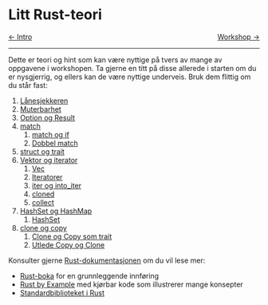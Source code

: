 # Litt Rust-teori

<span style="justify-content: space-between; display: flex"><span>
   [← Intro](./intro.md)
</span> <span>
   [Workshop →](./workshop.md)
</span></span>

___

Dette er teori og hint som kan være nyttige på tvers av mange av oppgavene i workshopen. Ta gjerne en titt på disse
allerede i starten om du er nysgjerrig, og ellers kan de være nyttige underveis. Bruk dem flittig om du
står fast:
1. [Lånesjekkeren](./teori/1-borrow-checker.md)
2. [Muterbarhet](./teori/2-muterbarhet.md)
2. [Option og Result](./teori/3-option-og-result.md)
4. [match](./teori/4-match.md)
   1. [match og if](./teori/4-match.md#match-og-if)
   2. [Dobbel match](./teori/4-match.md#dobbel-match)
5. [struct og trait](./teori/5-struct-og-trait.md) 
6. [Vektor og iterator](./teori/6-vektor-og-iterator.md)
   1. [Vec](./teori/6-vektor-og-iterator.md#vec)
   2. [Iteratorer](./teori/6-vektor-og-iterator.md#iteratorer)
   3. [iter og into_iter](./teori/6-vektor-og-iterator.md#iter-og-intoiter)
   4. [cloned](./teori/6-vektor-og-iterator.md#cloned)
   5. [collect](./teori/6-vektor-og-iterator.md#collect)
7. [HashSet og HashMap](./teori/7-hashset-og-hashmap.md)
   1. [HashSet](./teori/7-hashset-og-hashmap.md#hashset)
8. [clone og copy](./teori/8-clone-og-copy.md)
   1. [Clone og Copy som trait](./teori/8-clone-og-copy.md#clone-og-copy-som-trait)
   2. [Utlede Copy og Clone](./teori/8-clone-og-copy.md#utlede-copy-og-clone)

Konsulter gjerne [Rust-dokumentasjonen](https://doc.rust-lang.org/book/) om du vil lese mer:
- [Rust-boka](https://doc.rust-lang.org/book/) for en grunnleggende innføring
- [Rust by Example](https://doc.rust-lang.org/rust-by-example/) med kjørbar kode som illustrerer mange konsepter
- [Standardbiblioteket i Rust](https://doc.rust-lang.org/std/index.html)